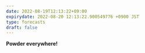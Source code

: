 ```yaml
---
date: 2022-08-19T12:13:22+09:00
expirydate: 2022-08-20 12:13:22.900549776 +0900 JST
type: forecasts
draft: false
---
```


**Powder everywhere!**
